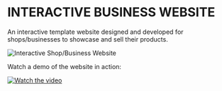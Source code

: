 # INTERACTIVE BUSINESS WEBSITE

An interactive template website designed and developed for shops/businesses to showcase and sell their products.

![Interactive Shop/Business Website](https://i.postimg.cc/02yzGHS5/Cover-Alisa-Jewels-1.png)

Watch a demo of the website in action:

[![Watch the video](https://img.youtube.com/vi/RsNB99HGBPY/maxresdefault.jpg)](https://www.youtube.com/watch?v=RsNB99HGBPY)